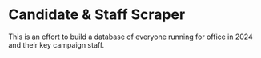 # Candidate & Staff Scraper

This is an effort to build a database of everyone running for office in 2024 and their key campaign staff.